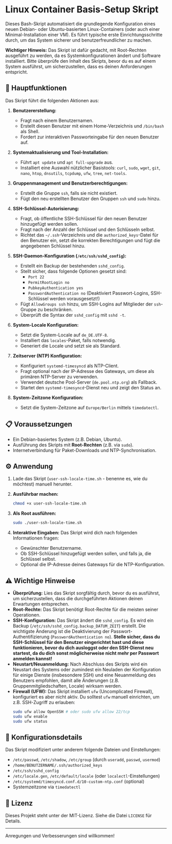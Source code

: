 # Linux Container Basis-Setup Skript

Dieses Bash-Skript automatisiert die grundlegende Konfiguration eines neuen Debian- oder Ubuntu-basierten Linux-Containers (oder auch einer Minimal-Installation einer VM). Es führt typische erste Einrichtungsschritte durch, um das System sicherer und benutzerfreundlicher zu machen.

**Wichtiger Hinweis:** Das Skript ist dafür gedacht, mit Root-Rechten ausgeführt zu werden, da es Systemkonfigurationen ändert und Software installiert. Bitte überprüfe den Inhalt des Skripts, bevor du es auf einem System ausführst, um sicherzustellen, dass es deinen Anforderungen entspricht.

## 🚀 Hauptfunktionen

Das Skript führt die folgenden Aktionen aus:

1.  **Benutzererstellung:**
    * Fragt nach einem Benutzernamen.
    * Erstellt diesen Benutzer mit einem Home-Verzeichnis und `/bin/bash` als Shell.
    * Fordert zur interaktiven Passworteingabe für den neuen Benutzer auf.

2.  **Systemaktualisierung und Tool-Installation:**
    * Führt `apt update` und `apt full-upgrade` aus.
    * Installiert eine Auswahl nützlicher Basistools: `curl`, `sudo`, `wget`, `git`, `nano`, `htop`, `dnsutils`, `tcpdump`, `ufw`, `tree`, `net-tools`.

3.  **Gruppenmanagement und Benutzerberechtigungen:**
    * Erstellt die Gruppe `ssh`, falls sie nicht existiert.
    * Fügt den neu erstellten Benutzer den Gruppen `ssh` und `sudo` hinzu.

4.  **SSH-Schlüssel-Autorisierung:**
    * Fragt, ob öffentliche SSH-Schlüssel für den neuen Benutzer hinzugefügt werden sollen.
    * Fragt nach der Anzahl der Schlüssel und den Schlüsseln selbst.
    * Richtet das `~/.ssh`-Verzeichnis und die `authorized_keys`-Datei für den Benutzer ein, setzt die korrekten Berechtigungen und fügt die angegebenen Schlüssel hinzu.

5.  **SSH-Daemon-Konfiguration (`/etc/ssh/sshd_config`):**
    * Erstellt ein Backup der bestehenden `sshd_config`.
    * Stellt sicher, dass folgende Optionen gesetzt sind:
        * `Port 22`
        * `PermitRootLogin no`
        * `PubkeyAuthentication yes`
        * `PasswordAuthentication no` (Deaktiviert Passwort-Logins, SSH-Schlüssel werden vorausgesetzt!)
    * Fügt `AllowGroups ssh` hinzu, um SSH-Logins auf Mitglieder der `ssh`-Gruppe zu beschränken.
    * Überprüft die Syntax der `sshd_config` mit `sshd -t`.

6.  **System-Locale Konfiguration:**
    * Setzt die System-Locale auf `de_DE.UTF-8`.
    * Installiert das `locales`-Paket, falls notwendig.
    * Generiert die Locale und setzt sie als Standard.

7.  **Zeitserver (NTP) Konfiguration:**
    * Konfiguriert `systemd-timesyncd` als NTP-Client.
    * Fragt optional nach der IP-Adresse des Gateways, um diese als primären NTP-Server zu verwenden.
    * Verwendet deutsche Pool-Server (`de.pool.ntp.org`) als Fallback.
    * Startet den `systemd-timesyncd`-Dienst neu und zeigt den Status an.

8.  **System-Zeitzone Konfiguration:**
    * Setzt die System-Zeitzone auf `Europe/Berlin` mittels `timedatectl`.

## 📋 Voraussetzungen

* Ein Debian-basiertes System (z.B. Debian, Ubuntu).
* Ausführung des Skripts mit **Root-Rechten** (z.B. via `sudo`).
* Internetverbindung für Paket-Downloads und NTP-Synchronisation.

## ⚙️ Anwendung

1.  Lade das Skript (`user-ssh-locale-time.sh` - benenne es, wie du möchtest) manuell herunter.

2.  **Ausführbar machen:**
    ```bash
    chmod +x user-ssh-locale-time.sh
    ```

3.  **Als Root ausführen:**
    ```bash
    sudo ./user-ssh-locale-time.sh
    ```

4.  **Interaktive Eingaben:**
    Das Skript wird dich nach folgenden Informationen fragen:
    * Gewünschter Benutzername.
    * Ob SSH-Schlüssel hinzugefügt werden sollen, und falls ja, die Schlüssel selbst.
    * Optional die IP-Adresse deines Gateways für die NTP-Konfiguration.

## ⚠️ Wichtige Hinweise

* **Überprüfung:** Lies das Skript sorgfältig durch, bevor du es ausführst, um sicherzustellen, dass die durchgeführten Aktionen deinen Erwartungen entsprechen.
* **Root-Rechte:** Das Skript benötigt Root-Rechte für die meisten seiner Operationen.
* **SSH-Konfiguration:** Das Skript ändert die `sshd_config`. Es wird ein Backup (`/etc/ssh/sshd_config.backup_DATUM_ZEIT`) erstellt. Die wichtigste Änderung ist die Deaktivierung der Passwort-Authentifizierung (`PasswordAuthentication no`). **Stelle sicher, dass du SSH-Schlüssel für den Benutzer eingerichtet hast und diese funktionieren, bevor du dich ausloggst oder den SSH-Dienst neu startest, da du dich sonst möglicherweise nicht mehr per Passwort anmelden kannst!**
* **Neustart/Neuanmeldung:** Nach Abschluss des Skripts wird ein Neustart des Systems oder zumindest ein Neuladen der Konfiguration für einige Dienste (insbesondere SSH) und eine Neuanmeldung des Benutzers empfohlen, damit alle Änderungen (z.B. Gruppenmitgliedschaften, Locale) wirksam werden.
* **Firewall (UFW):** Das Skript installiert `ufw` (Uncomplicated Firewall), konfiguriert es aber nicht aktiv. Du solltest `ufw` manuell einrichten, um z.B. SSH-Zugriff zu erlauben:
    ```bash
    sudo ufw allow OpenSSH # oder sudo ufw allow 22/tcp
    sudo ufw enable
    sudo ufw status
    ```

## 🔧 Konfigurationsdetails

Das Skript modifiziert unter anderem folgende Dateien und Einstellungen:

* `/etc/passwd`, `/etc/shadow`, `/etc/group` (durch `useradd`, `passwd`, `usermod`)
* `/home/BENUTZERNAME/.ssh/authorized_keys`
* `/etc/ssh/sshd_config`
* `/etc/locale.gen`, `/etc/default/locale` (oder `localectl`-Einstellungen)
* `/etc/systemd/timesyncd.conf.d/10-custom-ntp.conf` (optional)
* Systemzeitzone via `timedatectl`

## 📄 Lizenz

Dieses Projekt steht unter der MIT-Lizenz. Siehe die Datei `LICENSE` für Details.

---

Anregungen und Verbesserungen sind willkommen!
